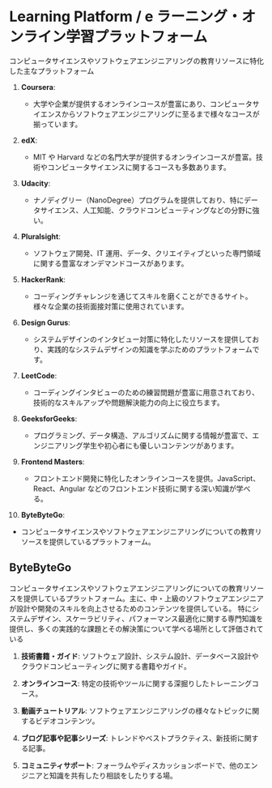# Learning Platform / e ラーニング・オンライン学習プラットフォーム

コンピュータサイエンスやソフトウェアエンジニアリングの教育リソースに特化した主なプラットフォーム

1. **Coursera**:

   - 大学や企業が提供するオンラインコースが豊富にあり、コンピュータサイエンスからソフトウェアエンジニアリングに至るまで様々なコースが揃っています。

2. **edX**:

   - MIT や Harvard などの名門大学が提供するオンラインコースが豊富。技術やコンピュータサイエンスに関するコースも多数あります。

3. **Udacity**:

   - ナノディグリー（NanoDegree）プログラムを提供しており、特にデータサイエンス、人工知能、クラウドコンピューティングなどの分野に強い。

4. **Pluralsight**:

   - ソフトウェア開発、IT 運用、データ、クリエイティブといった専門領域に関する豊富なオンデマンドコースがあります。

5. **HackerRank**:

   - コーディングチャレンジを通じてスキルを磨くことができるサイト。様々な企業の技術面接対策に使用されています。

6. **Design Gurus**:

   - システムデザインのインタビュー対策に特化したリソースを提供しており、実践的なシステムデザインの知識を学ぶためのプラットフォームです。

7. **LeetCode**:

   - コーディングインタビューのための練習問題が豊富に用意されており、技術的なスキルアップや問題解決能力の向上に役立ちます。

8. **GeeksforGeeks**:

   - プログラミング、データ構造、アルゴリズムに関する情報が豊富で、エンジニアリング学生や初心者にも優しいコンテンツがあります。

9. **Frontend Masters**:

   - フロントエンド開発に特化したオンラインコースを提供。JavaScript、React、Angular などのフロントエンド技術に関する深い知識が学べる。

10. **ByteByteGo**:

- コンピュータサイエンスやソフトウェアエンジニアリングについての教育リソースを提供しているプラットフォーム。

## ByteByteGo

コンピュータサイエンスやソフトウェアエンジニアリングについての教育リソースを提供しているプラットフォーム。主に、中・上級のソフトウェアエンジニアが設計や開発のスキルを向上させるためのコンテンツを提供している。
特にシステムデザイン、スケーラビリティ、パフォーマンス最適化に関する専門知識を提供し、多くの実践的な課題とその解決策について学べる場所として評価されている

1. **技術書籍・ガイド**: ソフトウェア設計、システム設計、データベース設計やクラウドコンピューティングに関する書籍やガイド。

2. **オンラインコース**: 特定の技術やツールに関する深掘りしたトレーニングコース。

3. **動画チュートリアル**: ソフトウェアエンジニアリングの様々なトピックに関するビデオコンテンツ。

4. **ブログ記事や記事シリーズ**: トレンドやベストプラクティス、新技術に関する記事。

5. **コミュニティサポート**: フォーラムやディスカッションボードで、他のエンジニアと知識を共有したり相談をしたりする場。
